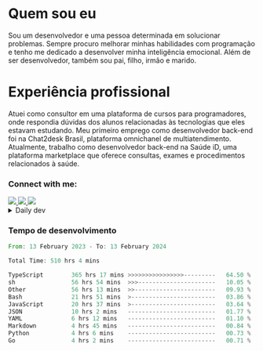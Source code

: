 # Quem sou eu
Sou um desenvolvedor e uma pessoa determinada em solucionar problemas. Sempre procuro melhorar minhas habilidades com programação e tenho me dedicado a desenvolver minha inteligência emocional. Além de ser desenvolvedor, também sou pai, filho, irmão e marido.

# Experiência profissional
Atuei como consultor em uma plataforma de cursos para programadores, onde respondia dúvidas dos alunos relacionadas às tecnologias que eles estavam estudando.
Meu primeiro emprego como desenvolvedor back-end foi na Chat2desk Brasil, plataforma omnichanel de multiatendimento.
Atualmente, trabalho como desenvolvedor back-end na Saúde iD, uma plataforma marketplace que oferece consultas, exames e procedimentos relacionados à saúde.

### Connect with me:
<a href="https://www.linkedin.com/in/theusmoreira" target="_blank" >
<img src="https://img.shields.io/badge/linkedin-%230077B5.svg?&style=for-the-badge&logo=linkedin&logoColor=white ">
</a>
<a href="https://www.instagram.com/matheus.s.moreira/" target="_blank">
<img src="https://img.shields.io/badge/instagram-%23E4405F.svg?&style=for-the-badge&logo=instagram&logoColor=white">
</a>
<a href="mailto:matheussm301@gmail.com"  target="_blank">
<img src="https://img.shields.io/badge/gmail-%23E4405F.svg?&style=for-the-badge&logo=gmail&logoColor=white">
</a>


<details>
  <summary>Daily dev </summary>
<p>
  <a href="https://app.daily.dev/matheussantos"><img src="https://github.com/matheus-santos-moreira/matheus-santos-moreira/blob/master/devcard.svg" width="200" alt="Matheus Santos's Dev Card"/></a>
 </p>
</details>

<h3>Tempo de desenvolvimento</h3>

<!--START_SECTION:waka-->

```rust
From: 13 February 2023 - To: 13 February 2024

Total Time: 510 hrs 4 mins

TypeScript        365 hrs 17 mins >>>>>>>>>>>>>>>>---------   64.50 %
sh                56 hrs 54 mins  >>>----------------------   10.05 %
Other             56 hrs 13 mins  >>-----------------------   09.93 %
Bash              21 hrs 51 mins  >------------------------   03.86 %
JavaScript        20 hrs 37 mins  >------------------------   03.64 %
JSON              10 hrs 2 mins   -------------------------   01.77 %
YAML              6 hrs 12 mins   -------------------------   01.10 %
Markdown          4 hrs 45 mins   -------------------------   00.84 %
Python            4 hrs 6 mins    -------------------------   00.73 %
Go                4 hrs 2 mins    -------------------------   00.71 %
```

<!--END_SECTION:waka-->
